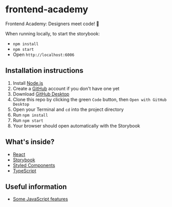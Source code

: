 # frontend-academy

Frontend Academy: Designers meet code! 🎉

When running locally, to start the storybook:

- `npm install`
- `npm start`
- Open `http://localhost:6006`

## Installation instructions

1. Install [Node.js](https://nodejs.org/en/)
2. Create a [GitHub](https://github.com) account if you don't have one yet
3. Download [GitHub Desktop](https://desktop.github.com)
4. Clone this repo by clicking the green `Code` button, then `Open with GitHub Desktop`
5. Open your Terminal and `cd` into the project directory
6. Run `npm install`
7. Run `npm start`
8. Your browser should open automatically with the Storybook

## What's inside?

- [React](https://reactjs.org)
- [Storybook](https://storybook.js.org)
- [Styled Components](https://styled-components.com)
- [TypeScript](https://www.typescriptlang.org)

## Useful information

- [Some JavaScript features](docs/javascript.md)
